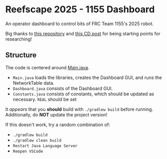 # Reefscape 2025 - 1155 Dashboard
An operator dashboard to control bits of FRC Team 1155's 2025 robot.

Big thanks to [this repository](https://github.com/wpilibsuite/StandaloneAppSamples/tree/main) and [this CD post](https://www.chiefdelphi.com/t/problems-with-importing-wpilib-java/424464) for being starting points for researching!

## Structure
The code is centered around [Main.java](src/main/java/org/sciborgs1155/dashboard/Main.java).

- `Main.java` loads the libraries, creates the Dashboard GUI, and runs the NetworkTable data.
- `Dashboard.java` consists of the Dashboard GUI.
- `Constants.java` consists of constants, which should be updated as necessary. `REAL` should be set

It *appears* that you **should** build with `./gradlew build` before running. Additionally, do **NOT** update the project version!

If this doesn't work, try a random combination of:
- `./gradlew build`
- `./gradlew clean build`
- `Restart Java Language Server`
- `Reopen VSCode`
